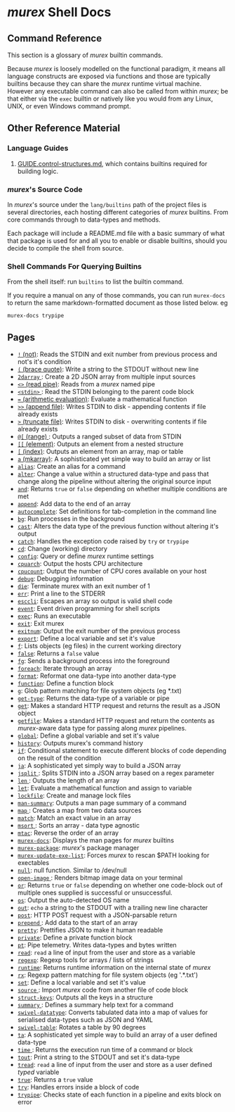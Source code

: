 # _murex_ Shell Docs

## Command Reference

This section is a glossary of _murex_ builtin commands.

Because _murex_ is loosely modelled on the functional paradigm, it means
all language constructs are exposed via functions and those are typically
builtins because they can share the _murex_ runtime virtual machine.
However any executable command can also be called from within _murex_;
be that either via the `exec` builtin or natively like you would from any
Linux, UNIX, or even Windows command prompt.

## Other Reference Material

### Language Guides

1. [GUIDE.control-structures.md](./GUIDE.control-structures.md), which
contains builtins required for building logic.

### _murex_'s Source Code

In _murex_'s source under the `lang/builtins` path of the project files
is several directories, each hosting different categories of _murex_
builtins. From core commands through to data-types and methods.

Each package will include a README.md file with a basic summary of what
that package is used for and all you to enable or disable builtins, should
you decide to compile the shell from source.

### Shell Commands For Querying Builtins

From the shell itself: run `builtins` to list the builtin command.

If you require a manual on any of those commands, you can run `murex-docs`
to return the same markdown-formatted document as those listed below. eg

    murex-docs trypipe

## Pages

* [`!` (not)](commands/not.md):
  Reads the STDIN and exit number from previous process and not's it's condition
* [`(` (brace quote)](commands/brace-quote.md):
  Write a string to the STDOUT without new line
* [`2darray` ](commands/2darray.md):
  Create a 2D JSON array from multiple input sources
* [`<>` (read pipe)](commands/readpipe.md):
  Reads from a _murex_ named pipe
* [`<stdin>` ](commands/stdin.md):
  Read the STDIN belonging to the parent code block
* [`=` (arithmetic evaluation)](commands/equ.md):
  Evaluate a mathematical function
* [`>>` (append file)](commands/greater-than-greater-than.md):
  Writes STDIN to disk - appending contents if file already exists
* [`>` (truncate file)](commands/greater-than.md):
  Writes STDIN to disk - overwriting contents if file already exists
* [`@[` (range) ](commands/range.md):
  Outputs a ranged subset of data from STDIN
* [`[[` (element)](commands/element.md):
  Outputs an element from a nested structure
* [`[` (index)](commands/index.md):
  Outputs an element from an array, map or table
* [`a` (mkarray)](commands/a.md):
  A sophisticated yet simple way to build an array or list
* [`alias`](commands/alias.md):
  Create an alias for a command
* [`alter`](commands/alter.md):
  Change a value within a structured data-type and pass that change along the pipeline without altering the original source input
* [`and`](commands/and.md):
  Returns `true` or `false` depending on whether multiple conditions are met
* [`append`](commands/append.md):
  Add data to the end of an array
* [`autocomplete`](commands/autocomplete.md):
  Set definitions for tab-completion in the command line
* [`bg`](commands/bg.md):
  Run processes in the background
* [`cast`](commands/cast.md):
  Alters the data type of the previous function without altering it's output
* [`catch`](commands/catch.md):
  Handles the exception code raised by `try` or `trypipe` 
* [`cd`](commands/cd.md):
  Change (working) directory
* [`config`](commands/config.md):
  Query or define _murex_ runtime settings
* [`cpuarch`](commands/cpuarch.md):
  Output the hosts CPU architecture
* [`cpucount`](commands/cpucount.md):
  Output the number of CPU cores available on your host
* [`debug`](commands/debug.md):
  Debugging information
* [`die`](commands/die.md):
  Terminate murex with an exit number of 1
* [`err`](commands/err.md):
  Print a line to the STDERR
* [`esccli`](commands/esccli.md):
  Escapes an array so output is valid shell code
* [`event`](commands/event.md):
  Event driven programming for shell scripts
* [`exec`](commands/exec.md):
  Runs an executable
* [`exit`](commands/exit.md):
  Exit murex
* [`exitnum`](commands/exitnum.md):
  Output the exit number of the previous process
* [`export`](commands/export.md):
  Define a local variable and set it's value
* [`f`](commands/f.md):
  Lists objects (eg files) in the current working directory
* [`false`](commands/false.md):
  Returns a `false` value
* [`fg`](commands/fg.md):
  Sends a background process into the foreground
* [`foreach`](commands/foreach.md):
  Iterate through an array
* [`format`](commands/format.md):
  Reformat one data-type into another data-type
* [`function`](commands/function.md):
  Define a function block
* [`g`](commands/g.md):
  Glob pattern matching for file system objects (eg *.txt)
* [`get-type`](commands/get-type.md):
  Returns the data-type of a variable or pipe
* [`get`](commands/get.md):
  Makes a standard HTTP request and returns the result as a JSON object
* [`getfile`](commands/getfile.md):
  Makes a standard HTTP request and return the contents as _murex_-aware data type for passing along _murex_ pipelines.
* [`global`](commands/global.md):
  Define a global variable and set it's value
* [`history`](commands/history.md):
  Outputs murex's command history
* [`if`](commands/if.md):
  Conditional statement to execute different blocks of code depending on the result of the condition
* [`ja`](commands/ja.md):
  A sophisticated yet simply way to build a JSON array
* [`jsplit` ](commands/jsplit.md):
  Splits STDIN into a JSON array based on a regex parameter
* [`len` ](commands/len.md):
  Outputs the length of an array
* [`let`](commands/let.md):
  Evaluate a mathematical function and assign to variable
* [`lockfile`](commands/lockfile.md):
  Create and manage lock files
* [`man-summary`](commands/man-summary.md):
  Outputs a man page summary of a command
* [`map` ](commands/map.md):
  Creates a map from two data sources
* [`match`](commands/match.md):
  Match an exact value in an array
* [`msort` ](commands/msort.md):
  Sorts an array - data type agnostic
* [`mtac`](commands/mtac.md):
  Reverse the order of an array
* [`murex-docs`](commands/murex-docs.md):
  Displays the man pages for _murex_ builtins
* [`murex-package`](commands/murex-package.md):
  _murex_'s package manager
* [`murex-update-exe-list`](commands/murex-update-exe-list.md):
  Forces _murex_ to rescan $PATH looking for exectables
* [`null`](commands/devnull.md):
  null function. Similar to /dev/null
* [`open-image` ](commands/open-image.md):
  Renders bitmap image data on your terminal
* [`or`](commands/or.md):
  Returns `true` or `false` depending on whether one code-block out of multiple ones supplied is successful or unsuccessful.
* [`os`](commands/os.md):
  Output the auto-detected OS name
* [`out`](commands/out.md):
  `echo` a string to the STDOUT with a trailing new line character
* [`post`](commands/post.md):
  HTTP POST request with a JSON-parsable return
* [`prepend` ](commands/prepend.md):
  Add data to the start of an array
* [`pretty`](commands/pretty.md):
  Prettifies JSON to make it human readable
* [`private`](commands/private.md):
  Define a private function block
* [`pt`](commands/pt.md):
  Pipe telemetry. Writes data-types and bytes written
* [`read`](commands/read.md):
  `read` a line of input from the user and store as a variable
* [`regexp`](commands/regexp.md):
  Regexp tools for arrays / lists of strings
* [`runtime`](commands/runtime.md):
  Returns runtime information on the internal state of _murex_
* [`rx`](commands/rx.md):
  Regexp pattern matching for file system objects (eg '.*\.txt')
* [`set`](commands/set.md):
  Define a local variable and set it's value
* [`source` ](commands/source.md):
  Import _murex_ code from another file of code block
* [`struct-keys`](commands/struct-keys.md):
  Outputs all the keys in a structure
* [`summary` ](commands/summary.md):
  Defines a summary help text for a command
* [`swivel-datatype`](commands/swivel-datatype.md):
  Converts tabulated data into a map of values for serialised data-types such as JSON and YAML
* [`swivel-table`](commands/swivel-table.md):
  Rotates a table by 90 degrees
* [`ta`](commands/ta.md):
  A sophisticated yet simple way to build an array of a user defined data-type
* [`time` ](commands/time.md):
  Returns the execution run time of a command or block
* [`tout`](commands/tout.md):
  Print a string to the STDOUT and set it's data-type
* [`tread`](commands/tread.md):
  `read` a line of input from the user and store as a user defined *typed* variable
* [`true`](commands/true.md):
  Returns a `true` value
* [`try`](commands/try.md):
  Handles errors inside a block of code
* [`trypipe`](commands/trypipe.md):
  Checks state of each function in a pipeline and exits block on error